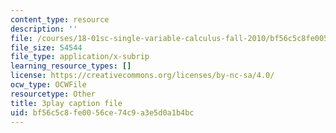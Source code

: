 ```yaml
---
content_type: resource
description: ''
file: /courses/18-01sc-single-variable-calculus-fall-2010/bf56c5c8fe0056ce74c9a3e5d0a1b4bc_BSAA0akmPEU.srt
file_size: 54544
file_type: application/x-subrip
learning_resource_types: []
license: https://creativecommons.org/licenses/by-nc-sa/4.0/
ocw_type: OCWFile
resourcetype: Other
title: 3play caption file
uid: bf56c5c8-fe00-56ce-74c9-a3e5d0a1b4bc
---
```

